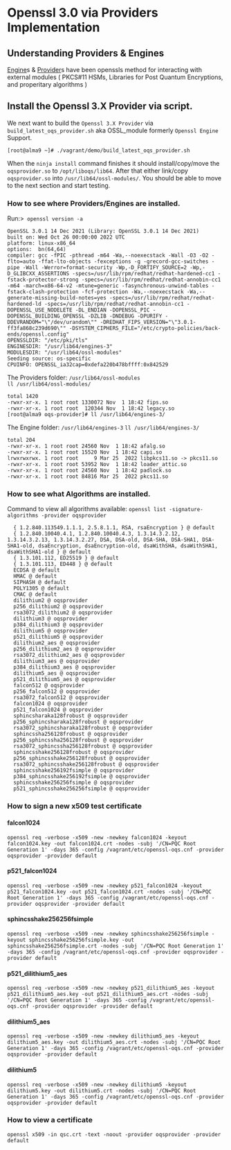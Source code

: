 # Openssl 3.0 via Providers Implementation

## Understanding Providers & Engines
[Engine](https://www.openssl.org/docs/man1.1.1/man1/engine.html)s & [Provider](https://www.openssl.org/docs/man3.0/man7/provider.html)s have been openssls method for interacting with external modules ( PKCS#11 HSMs, Libraries for Post Quantum Encryptions, and properitary algorithms )

## Install the Openssl 3.X Provider via script.
We next want to build the `Openssl 3.X Provider` via `build_latest_oqs_provider.sh` aka OSSL_module formerly `Openssl Engine` Support.
```
[root@alma9 ~]# ./vagrant/demo/build_latest_oqs_provider.sh
```
When the `ninja install` command finishes it should install/copy/move the `oqsprovider.so` to `/opt/liboqs/lib64`. After that either link/copy `oqsprovider.so` into `/usr/lib64/ossl-modules/`. You should be able to move to the next section and start testing.

  
### How to see where Providers/Engines are installed.
Run:>` openssl version -a`   
``` 
OpenSSL 3.0.1 14 Dec 2021 (Library: OpenSSL 3.0.1 14 Dec 2021)
built on: Wed Oct 26 00:00:00 2022 UTC
platform: linux-x86_64
options:  bn(64,64)
compiler: gcc -fPIC -pthread -m64 -Wa,--noexecstack -Wall -O3 -O2 -flto=auto -ffat-lto-objects -fexceptions -g -grecord-gcc-switches -pipe -Wall -Werror=format-security -Wp,-D_FORTIFY_SOURCE=2 -Wp,-D_GLIBCXX_ASSERTIONS -specs=/usr/lib/rpm/redhat/redhat-hardened-cc1 -fstack-protector-strong -specs=/usr/lib/rpm/redhat/redhat-annobin-cc1 -m64 -march=x86-64-v2 -mtune=generic -fasynchronous-unwind-tables -fstack-clash-protection -fcf-protection -Wa,--noexecstack -Wa,--generate-missing-build-notes=yes -specs=/usr/lib/rpm/redhat/redhat-hardened-ld -specs=/usr/lib/rpm/redhat/redhat-annobin-cc1 -DOPENSSL_USE_NODELETE -DL_ENDIAN -DOPENSSL_PIC -DOPENSSL_BUILDING_OPENSSL -DZLIB -DNDEBUG -DPURIFY -DDEVRANDOM="\"/dev/urandom\"" -DREDHAT_FIPS_VERSION="\"3.0.1-ff3fa868c239d690\"" -DSYSTEM_CIPHERS_FILE="/etc/crypto-policies/back-ends/openssl.config"
OPENSSLDIR: "/etc/pki/tls"
ENGINESDIR: "/usr/lib64/engines-3"
MODULESDIR: "/usr/lib64/ossl-modules"
Seeding source: os-specific
CPUINFO: OPENSSL_ia32cap=0xdefa220b478bffff:0x842529 
```
  
The Providers folder: `/usr/lib64/ossl-modules`  
`ll /usr/lib64/ossl-modules/`  
```
total 1420
-rwxr-xr-x. 1 root root 1330072 Nov  1 18:42 fips.so
-rwxr-xr-x. 1 root root  120344 Nov  1 18:42 legacy.so
[root@alma9 oqs-provider]# ll /usr/lib64/engines-3/ 
```
  
The Engine folder: `/usr/lib64/engines-3`
`ll /usr/lib64/engines-3/`  
```
total 204
-rwxr-xr-x. 1 root root 24560 Nov  1 18:42 afalg.so
-rwxr-xr-x. 1 root root 15520 Nov  1 18:42 capi.so
lrwxrwxrwx. 1 root root     9 Mar 25  2022 libpkcs11.so -> pkcs11.so
-rwxr-xr-x. 1 root root 53952 Nov  1 18:42 loader_attic.so
-rwxr-xr-x. 1 root root 24560 Nov  1 18:42 padlock.so
-rwxr-xr-x. 1 root root 84816 Mar 25  2022 pkcs11.so
```
### How to see what Algorithms are installed.
Command to view all algorithms available: `openssl list -signature-algorithms -provider oqsprovider`
```
  { 1.2.840.113549.1.1.1, 2.5.8.1.1, RSA, rsaEncryption } @ default
  { 1.2.840.10040.4.1, 1.2.840.10040.4.3, 1.3.14.3.2.12, 1.3.14.3.2.13, 1.3.14.3.2.27, DSA, DSA-old, DSA-SHA, DSA-SHA1, DSA-SHA1-old, dsaEncryption, dsaEncryption-old, dsaWithSHA, dsaWithSHA1, dsaWithSHA1-old } @ default
  { 1.3.101.112, ED25519 } @ default
  { 1.3.101.113, ED448 } @ default
  ECDSA @ default
  HMAC @ default
  SIPHASH @ default
  POLY1305 @ default
  CMAC @ default
  dilithium2 @ oqsprovider
  p256_dilithium2 @ oqsprovider
  rsa3072_dilithium2 @ oqsprovider
  dilithium3 @ oqsprovider
  p384_dilithium3 @ oqsprovider
  dilithium5 @ oqsprovider
  p521_dilithium5 @ oqsprovider
  dilithium2_aes @ oqsprovider
  p256_dilithium2_aes @ oqsprovider
  rsa3072_dilithium2_aes @ oqsprovider
  dilithium3_aes @ oqsprovider
  p384_dilithium3_aes @ oqsprovider
  dilithium5_aes @ oqsprovider
  p521_dilithium5_aes @ oqsprovider
  falcon512 @ oqsprovider
  p256_falcon512 @ oqsprovider
  rsa3072_falcon512 @ oqsprovider
  falcon1024 @ oqsprovider
  p521_falcon1024 @ oqsprovider
  sphincsharaka128frobust @ oqsprovider
  p256_sphincsharaka128frobust @ oqsprovider
  rsa3072_sphincsharaka128frobust @ oqsprovider
  sphincssha256128frobust @ oqsprovider
  p256_sphincssha256128frobust @ oqsprovider
  rsa3072_sphincssha256128frobust @ oqsprovider
  sphincsshake256128frobust @ oqsprovider
  p256_sphincsshake256128frobust @ oqsprovider
  rsa3072_sphincsshake256128frobust @ oqsprovider
  sphincsshake256192fsimple @ oqsprovider
  p384_sphincsshake256192fsimple @ oqsprovider
  sphincsshake256256fsimple @ oqsprovider
  p521_sphincsshake256256fsimple @ oqsprovider
```
### How to sign a new x509 test certificate
#### falcon1024
```
openssl req -verbose -x509 -new -newkey falcon1024 -keyout falcon1024.key -out falcon1024.crt -nodes -subj '/CN=PQC Root Generation 1' -days 365 -config /vagrant/etc/openssl-oqs.cnf -provider oqsprovider -provider default 
```
#### p521_falcon1024
```
openssl req -verbose -x509 -new -newkey p521_falcon1024 -keyout p521_falcon1024.key -out p521_falcon1024.crt -nodes -subj '/CN=PQC Root Generation 1' -days 365 -config /vagrant/etc/openssl-oqs.cnf -provider oqsprovider -provider default 
```
#### sphincsshake256256fsimple
```
openssl req -verbose -x509 -new -newkey sphincsshake256256fsimple -keyout sphincsshake256256fsimple.key -out sphincsshake256256fsimple.crt -nodes -subj '/CN=PQC Root Generation 1' -days 365 -config /vagrant/etc/openssl-oqs.cnf -provider oqsprovider -provider default
```
#### p521_dilithium5_aes
```
openssl req -verbose -x509 -new -newkey p521_dilithium5_aes -keyout p521_dilithium5_aes.key -out p521_dilithium5_aes.crt -nodes -subj '/CN=PQC Root Generation 1' -days 365 -config /vagrant/etc/openssl-oqs.cnf -provider oqsprovider -provider default
```
#### dilithium5_aes
```
openssl req -verbose -x509 -new -newkey dilithium5_aes -keyout dilithium5_aes.key -out dilithium5_aes.crt -nodes -subj '/CN=PQC Root Generation 1' -days 365 -config /vagrant/etc/openssl-oqs.cnf -provider oqsprovider -provider default
```
#### dilithium5
```
openssl req -verbose -x509 -new -newkey dilithium5 -keyout dilithium5.key -out dilithium5.crt -nodes -subj '/CN=PQC Root Generation 1' -days 365 -config /vagrant/etc/openssl-oqs.cnf -provider oqsprovider -provider default
```
### How to view a certificate
```
openssl x509 -in qsc.crt -text -noout -provider oqsprovider -provider default